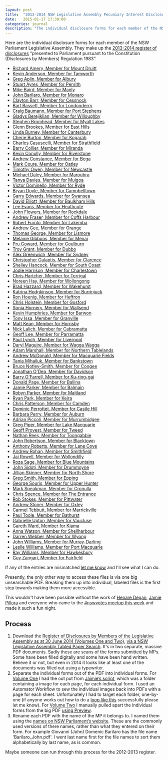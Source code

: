 ```yaml
---
layout: post
title:  "2013-2014 NSW Legislative Assembly Pecuniary Interest Disclosures"
date:   2015-01-17 17:30:00
categories: journal
description: "The individual disclosure forms for each member of the NSW Parliament Legislative Assembly, showing their pecuniary interest disclosures as of 30th June 2014."
---
```


Here are the individual disclosure forms for each member of the NSW Parliament Legislative Assembly. They make up the [2013-2014 register of disclosures](http://www.parliament.nsw.gov.au/prod/la/latabdoc.nsf/062281a7012b5820ca257020000a3058/d8ec3278d94e2783ca257d71001a8111?OpenDocument) “presented to Parliament pursuant to the Constitution (Disclosures by Members) Regulation 1983”.


<ul>
<li><a href="https://archive.org/download/NSW_Pecuniary_Interests_2013-2014/2014-06-30_Amery_Richard_pecuniary-interests.pdf">Richard Amery, Member for Mount Druitt</a></li>
<li><a href="https://archive.org/download/NSW_Pecuniary_Interests_2013-2014/2014-06-30_Anderson_Kevin_pecuniary-interests.pdf">Kevin Anderson, Member for Tamworth</a></li>
<li><a href="https://archive.org/download/NSW_Pecuniary_Interests_2013-2014/2014-06-30_Aplin_Greg_pecuniary-interests.pdf">Greg Aplin, Member for Albury</a></li>
<li><a href="https://archive.org/download/NSW_Pecuniary_Interests_2013-2014/2014-06-30_Ayres_Stuart_pecuniary-interests.pdf">Stuart Ayres, Member for Penrith</a></li>
<li><a href="https://archive.org/download/NSW_Pecuniary_Interests_2013-2014/2014-06-30_Baird_Mike_pecuniary-interests.pdf">Mike Baird, Member for Manly</a></li>
<li><a href="https://archive.org/download/NSW_Pecuniary_Interests_2013-2014/2014-06-30_Barilaro_John_pecuniary-interests.pdf">John Barilaro, Member for Monaro</a></li>
<li><a href="https://archive.org/download/NSW_Pecuniary_Interests_2013-2014/2014-06-30_Barr_Clayton_pecuniary-interests.pdf">Clayton Barr, Member for Cessnock</a></li>
<li><a href="https://archive.org/download/NSW_Pecuniary_Interests_2013-2014/2014-06-30_Bassett_Bart_pecuniary-interests.pdf">Bart Bassett, Member for Londonderry</a></li>
<li><a href="https://archive.org/download/NSW_Pecuniary_Interests_2013-2014/2014-06-30_Baumann_Craig_pecuniary-interests.pdf">Craig Baumann, Member for Port Stephens</a></li>
<li><a href="https://archive.org/download/NSW_Pecuniary_Interests_2013-2014/2014-06-30_Berejiklian_Gladys_pecuniary-interests.pdf">Gladys Berejiklian, Member for Willoughby</a></li>
<li><a href="https://archive.org/download/NSW_Pecuniary_Interests_2013-2014/2014-06-30_Bromhead_Stephen_pecuniary-interests.pdf">Stephen Bromhead, Member for Myall Lakes</a></li>
<li><a href="https://archive.org/download/NSW_Pecuniary_Interests_2013-2014/2014-06-30_Brookes_Glenn_pecuniary-interests.pdf">Glenn Brookes, Member for East Hills</a></li>
<li><a href="https://archive.org/download/NSW_Pecuniary_Interests_2013-2014/2014-06-30_Burney_Linda_pecuniary-interests.pdf">Linda Burney, Member for Canterbury</a></li>
<li><a href="https://archive.org/download/NSW_Pecuniary_Interests_2013-2014/2014-06-30_Burton_Cherie_pecuniary-interests.pdf">Cherie Burton, Member for Kogarah</a></li>
<li><a href="https://archive.org/download/NSW_Pecuniary_Interests_2013-2014/2014-06-30_Casuscelli_Charles_pecuniary-interests.pdf">Charles Casuscelli, Member for Strathfield</a></li>
<li><a href="https://archive.org/download/NSW_Pecuniary_Interests_2013-2014/2014-06-30_Collier_Barry_pecuniary-interests.pdf">Barry Collier, Member for Miranda</a></li>
<li><a href="https://archive.org/download/NSW_Pecuniary_Interests_2013-2014/2014-06-30_Conolly_Kevin_pecuniary-interests.pdf">Kevin Conolly, Member for Riverstone</a></li>
<li><a href="https://archive.org/download/NSW_Pecuniary_Interests_2013-2014/2014-06-30_Constance_Andrew_pecuniary-interests.pdf">Andrew Constance, Member for Bega</a></li>
<li><a href="https://archive.org/download/NSW_Pecuniary_Interests_2013-2014/2014-06-30_Coure_Mark_pecuniary-interests.pdf">Mark Coure, Member for Oatley</a></li>
<li><a href="https://archive.org/download/NSW_Pecuniary_Interests_2013-2014/2014-06-30_Owen_Timothy_pecuniary-interests.pdf">Timothy Owen, Member for Newcastle</a></li>
<li><a href="https://archive.org/download/NSW_Pecuniary_Interests_2013-2014/2014-06-30_Daley_Michael_pecuniary-interests.pdf">Michael Daley, Member for Maroubra</a></li>
<li><a href="https://archive.org/download/NSW_Pecuniary_Interests_2013-2014/2014-06-30_Davies_Tanya_pecuniary-interests.pdf">Tanya Davies, Member for Mulgoa</a></li>
<li><a href="https://archive.org/download/NSW_Pecuniary_Interests_2013-2014/2014-06-30_Dominello_Victor_pecuniary-interests.pdf">Victor Dominello, Member for Ryde</a></li>
<li><a href="https://archive.org/download/NSW_Pecuniary_Interests_2013-2014/2014-06-30_Doyle_Bryan_pecuniary-interests.pdf">Bryan Doyle, Member for Campbelltown</a></li>
<li><a href="https://archive.org/download/NSW_Pecuniary_Interests_2013-2014/2014-06-30_Edwards_Garry_pecuniary-interests.pdf">Garry Edwards, Member for Swansea</a></li>
<li><a href="https://archive.org/download/NSW_Pecuniary_Interests_2013-2014/2014-06-30_Elliott_David_pecuniary-interests.pdf">David Elliott, Member for Baulkham Hills</a></li>
<li><a href="https://archive.org/download/NSW_Pecuniary_Interests_2013-2014/2014-06-30_Evans_Lee_pecuniary-interests.pdf">Lee Evans, Member for Heathcote</a></li>
<li><a href="https://archive.org/download/NSW_Pecuniary_Interests_2013-2014/2014-06-30_Flowers_John_pecuniary-interests.pdf">John Flowers, Member for Rockdale</a></li>
<li><a href="https://archive.org/download/NSW_Pecuniary_Interests_2013-2014/2014-06-30_Fraser_Andrew_pecuniary-interests.pdf">Andrew Fraser, Member for Coffs Harbour</a></li>
<li><a href="https://archive.org/download/NSW_Pecuniary_Interests_2013-2014/2014-06-30_Furolo_Robert_pecuniary-interests.pdf">Robert Furolo, Member for Lakemba</a></li>
<li><a href="https://archive.org/download/NSW_Pecuniary_Interests_2013-2014/2014-06-30_Gee_Andrew_pecuniary-interests.pdf">Andrew Gee, Member for Orange</a></li>
<li><a href="https://archive.org/download/NSW_Pecuniary_Interests_2013-2014/2014-06-30_George_Thomas_pecuniary-interests.pdf">Thomas George, Member for Lismore</a></li>
<li><a href="https://archive.org/download/NSW_Pecuniary_Interests_2013-2014/2014-06-30_Gibbons_Melanie_pecuniary-interests.pdf">Melanie Gibbons, Member for Menai</a></li>
<li><a href="https://archive.org/download/NSW_Pecuniary_Interests_2013-2014/2014-06-30_Goward_Pru_pecuniary-interests.pdf">Pru Goward, Member for Goulburn</a></li>
<li><a href="https://archive.org/download/NSW_Pecuniary_Interests_2013-2014/2014-06-30_Grant_Troy_pecuniary-interests.pdf">Troy Grant, Member for Dubbo</a></li>
<li><a href="https://archive.org/download/NSW_Pecuniary_Interests_2013-2014/2014-06-30_Greenwich_Alex_pecuniary-interests.pdf">Alex Greenwich, Member for Sydney</a></li>
<li><a href="https://archive.org/download/NSW_Pecuniary_Interests_2013-2014/2014-06-30_*%20%20%20%5BGulaptis_Christopher_pecuniary-interests.pdf">Christopher Gulaptis, Member for Clarence    </a></li>
<li><a href="https://archive.org/download/NSW_Pecuniary_Interests_2013-2014/2014-06-30_Hancock_Shelley_pecuniary-interests.pdf">Shelley Hancock, Member for South Coast</a></li>
<li><a href="https://archive.org/download/NSW_Pecuniary_Interests_2013-2014/2014-06-30_Harrison_Jodie_pecuniary-interests.pdf">Jodie Harrison, Member for Charlestown</a></li>
<li><a href="https://archive.org/download/NSW_Pecuniary_Interests_2013-2014/2014-06-30_Hartcher_Chris_pecuniary-interests.pdf">Chris Hartcher, Member for Terrigal</a></li>
<li><a href="https://archive.org/download/NSW_Pecuniary_Interests_2013-2014/2014-06-30_Hay_Noreen_pecuniary-interests.pdf">Noreen Hay, Member for Wollongong</a></li>
<li><a href="https://archive.org/download/NSW_Pecuniary_Interests_2013-2014/2014-06-30_Hazzard_Brad_pecuniary-interests.pdf">Brad Hazzard, Member for Wakehurst</a></li>
<li><a href="https://archive.org/download/NSW_Pecuniary_Interests_2013-2014/2014-06-30_Hodgkinson_Katrina_pecuniary-interests.pdf">Katrina Hodgkinson, Member for Burrinjuck</a></li>
<li><a href="https://archive.org/download/NSW_Pecuniary_Interests_2013-2014/2014-06-30_Hoenig_Ron_pecuniary-interests.pdf">Ron Hoenig, Member for Heffron</a></li>
<li><a href="https://archive.org/download/NSW_Pecuniary_Interests_2013-2014/2014-06-30_Holstein_Chris_pecuniary-interests.pdf">Chris Holstein, Member for Gosford</a></li>
<li><a href="https://archive.org/download/NSW_Pecuniary_Interests_2013-2014/2014-06-30_Hornery_Sonia_pecuniary-interests.pdf">Sonia Hornery, Member for Wallsend</a></li>
<li><a href="https://archive.org/download/NSW_Pecuniary_Interests_2013-2014/2014-06-30_Humphries_Kevin_pecuniary-interests.pdf">Kevin Humphries, Member for Barwon</a></li>
<li><a href="https://archive.org/download/NSW_Pecuniary_Interests_2013-2014/2014-06-30_Issa_Tony_pecuniary-interests.pdf">Tony Issa, Member for Granville</a></li>
<li><a href="https://archive.org/download/NSW_Pecuniary_Interests_2013-2014/2014-06-30_Kean_Matt_pecuniary-interests.pdf">Matt Kean, Member for Hornsby</a></li>
<li><a href="https://archive.org/download/NSW_Pecuniary_Interests_2013-2014/2014-06-30_Lalich_Nick_pecuniary-interests.pdf">Nick Lalich, Member for Cabramatta</a></li>
<li><a href="https://archive.org/download/NSW_Pecuniary_Interests_2013-2014/2014-06-30_Lee_Geoff_pecuniary-interests.pdf">Geoff Lee, Member for Parramatta</a></li>
<li><a href="https://archive.org/download/NSW_Pecuniary_Interests_2013-2014/2014-06-30_Lynch_Paul_pecuniary-interests.pdf">Paul Lynch, Member for Liverpool</a></li>
<li><a href="https://archive.org/download/NSW_Pecuniary_Interests_2013-2014/2014-06-30_Maguire_Daryl_pecuniary-interests.pdf">Daryl Maguire, Member for Wagga Wagga</a></li>
<li><a href="https://archive.org/download/NSW_Pecuniary_Interests_2013-2014/2014-06-30_Marshall_Adam_pecuniary-interests.pdf">Adam Marshall, Member for Northern Tablelands</a></li>
<li><a href="https://archive.org/download/NSW_Pecuniary_Interests_2013-2014/2014-06-30_McDonald_Andrew_pecuniary-interests.pdf">Andrew McDonald, Member for Macquarie Fields</a></li>
<li><a href="https://archive.org/download/NSW_Pecuniary_Interests_2013-2014/2014-06-30_Mihailuk_Tania_pecuniary-interests.pdf">Tania Mihailuk, Member for Bankstown</a></li>
<li><a href="https://archive.org/download/NSW_Pecuniary_Interests_2013-2014/2014-06-30_Notley-Smith_Bruce_pecuniary-interests.pdf">Bruce Notley-Smith, Member for Coogee</a></li>
<li><a href="https://archive.org/download/NSW_Pecuniary_Interests_2013-2014/2014-06-30_O%27Dea_Jonathan_pecuniary-interests.pdf">Jonathan O&#39;Dea, Member for Davidson</a></li>
<li><a href="https://archive.org/download/NSW_Pecuniary_Interests_2013-2014/2014-06-30_O%27Farrell_Barry_pecuniary-interests.pdf">Barry O&#39;Farrell, Member for Ku-ring-gai</a></li>
<li><a href="https://archive.org/download/NSW_Pecuniary_Interests_2013-2014/2014-06-30_Page_Donald_pecuniary-interests.pdf">Donald Page, Member for Ballina</a></li>
<li><a href="https://archive.org/download/NSW_Pecuniary_Interests_2013-2014/2014-06-30_Parker_Jamie_pecuniary-interests.pdf">Jamie Parker, Member for Balmain</a></li>
<li><a href="https://archive.org/download/NSW_Pecuniary_Interests_2013-2014/2014-06-30_Parker_Robyn_pecuniary-interests.pdf">Robyn Parker, Member for Maitland</a></li>
<li><a href="https://archive.org/download/NSW_Pecuniary_Interests_2013-2014/2014-06-30_Park_Ryan_pecuniary-interests.pdf">Ryan Park, Member for Keira</a></li>
<li><a href="https://archive.org/download/NSW_Pecuniary_Interests_2013-2014/2014-06-30_Patterson_Chris_pecuniary-interests.pdf">Chris Patterson, Member for Camden</a></li>
<li><a href="https://archive.org/download/NSW_Pecuniary_Interests_2013-2014/2014-06-30_Perrottet_Dominic_pecuniary-interests.pdf">Dominic Perrottet, Member for Castle Hill</a></li>
<li><a href="https://archive.org/download/NSW_Pecuniary_Interests_2013-2014/2014-06-30_Perry_Barbara_pecuniary-interests.pdf">Barbara Perry, Member for Auburn</a></li>
<li><a href="https://archive.org/download/NSW_Pecuniary_Interests_2013-2014/2014-06-30_Piccoli_Adrian_pecuniary-interests.pdf">Adrian Piccoli, Member for Murrumbidgee</a></li>
<li><a href="https://archive.org/download/NSW_Pecuniary_Interests_2013-2014/2014-06-30_Piper_Greg_pecuniary-interests.pdf">Greg Piper, Member for Lake Macquarie</a></li>
<li><a href="https://archive.org/download/NSW_Pecuniary_Interests_2013-2014/2014-06-30_Provest_Geoff_pecuniary-interests.pdf">Geoff Provest, Member for Tweed</a></li>
<li><a href="https://archive.org/download/NSW_Pecuniary_Interests_2013-2014/2014-06-30_Rees_Nathan_pecuniary-interests.pdf">Nathan Rees, Member for Toongabbie</a></li>
<li><a href="https://archive.org/download/NSW_Pecuniary_Interests_2013-2014/2014-06-30_Roberts_Anthony_pecuniary-interests.pdf">John Robertson, Member for Blacktown</a></li>
<li><a href="https://archive.org/download/NSW_Pecuniary_Interests_2013-2014/2014-06-30_Robertson_John_pecuniary-interests.pdf">Anthony Roberts, Member for Lane Cove</a></li>
<li><a href="https://archive.org/download/NSW_Pecuniary_Interests_2013-2014/2014-06-30_Rohan_Andrew_pecuniary-interests.pdf">Andrew Rohan, Member for Smithfield</a></li>
<li><a href="https://archive.org/download/NSW_Pecuniary_Interests_2013-2014/2014-06-30_Rowell_Jai_pecuniary-interests.pdf">Jai Rowell, Member for Wollondilly</a></li>
<li><a href="https://archive.org/download/NSW_Pecuniary_Interests_2013-2014/2014-06-30_Sage_Roza_pecuniary-interests.pdf">Roza Sage, Member for Blue Mountains</a></li>
<li><a href="https://archive.org/download/NSW_Pecuniary_Interests_2013-2014/2014-06-30_Sidoti_John_pecuniary-interests.pdf">John Sidoti, Member for Drummoyne</a></li>
<li><a href="https://archive.org/download/NSW_Pecuniary_Interests_2013-2014/2014-06-30_Skinner%2C%20Jillian_pecuniary-interests.pdf">Jillian Skinner, Member for North Shore</a></li>
<li><a href="https://archive.org/download/NSW_Pecuniary_Interests_2013-2014/2014-06-30_Smith_Greg_pecuniary-interests.pdf">Greg Smith, Member for Epping</a></li>
<li><a href="https://archive.org/download/NSW_Pecuniary_Interests_2013-2014/2014-06-30_Souris_George_pecuniary-interests.pdf">George Souris, Member for Upper Hunter</a></li>
<li><a href="https://archive.org/download/NSW_Pecuniary_Interests_2013-2014/2014-06-30_Speakman_Mark_pecuniary-interests.pdf">Mark Speakman, Member for Cronulla</a></li>
<li><a href="https://archive.org/download/NSW_Pecuniary_Interests_2013-2014/2014-06-30_Spence_Chris_pecuniary-interests.pdf">Chris Spence, Member for The Entrance</a></li>
<li><a href="https://archive.org/download/NSW_Pecuniary_Interests_2013-2014/2014-06-30_Stokes_Rob_pecuniary-interests.pdf">Rob Stokes, Member for Pittwater</a></li>
<li><a href="https://archive.org/download/NSW_Pecuniary_Interests_2013-2014/2014-06-30_Stoner_Andrew_pecuniary-interests.pdf">Andrew Stoner, Member for Oxley</a></li>
<li><a href="https://archive.org/download/NSW_Pecuniary_Interests_2013-2014/2014-06-30_Tebbutt_Carmel_pecuniary-interests.pdf">Carmel Tebbutt, Member for Marrickville</a></li>
<li><a href="https://archive.org/download/NSW_Pecuniary_Interests_2013-2014/2014-06-30_Toole_Paul_pecuniary-interests.pdf">Paul Toole, Member for Bathurst</a></li>
<li><a href="https://archive.org/download/NSW_Pecuniary_Interests_2013-2014/2014-06-30_Upton_Gabrielle_pecuniary-interests.pdf">Gabrielle Upton, Member for Vaucluse</a></li>
<li><a href="https://archive.org/download/NSW_Pecuniary_Interests_2013-2014/2014-06-30_Ward_Gareth_pecuniary-interests.pdf">Gareth Ward, Member for Kiama</a></li>
<li><a href="https://archive.org/download/NSW_Pecuniary_Interests_2013-2014/2014-06-30_Watson_Anna_pecuniary-interests.pdf">Anna Watson, Member for Shellharbour</a></li>
<li><a href="https://archive.org/download/NSW_Pecuniary_Interests_2013-2014/2014-06-30_Webber_Darren_pecuniary-interests.pdf">Darren Webber, Member for Wyong</a></li>
<li><a href="https://archive.org/download/NSW_Pecuniary_Interests_2013-2014/2014-06-30_Williams_John_pecuniary-interests.pdf">John Williams, Member for Murray-Darling</a></li>
<li><a href="https://archive.org/download/NSW_Pecuniary_Interests_2013-2014/2014-06-30_Williams_Leslie_pecuniary-interests.pdf">Leslie Williams, Member for Port Macquarie</a></li>
<li><a href="https://archive.org/download/NSW_Pecuniary_Interests_2013-2014/2014-06-30_Williams_Ray_pecuniary-interests.pdf">Ray Williams, Member for Hawkesbury</a></li>
<li><a href="https://archive.org/download/NSW_Pecuniary_Interests_2013-2014/2014-06-30_Zangari_Guy_pecuniary-interests.pdf">Guy Zangari, Member for Fairfield</a></li>
</ul>

If any of the entries are mismatched [let me know](/contact) and I'll see what I can do.

Presently, the only other way to access these files is via one big unsearchable PDF. Breaking them up into individual, labeled files is the first step towards making them more accessible.

This wouldn't have been possible without the work of [Henare Degan](https://twitter.com/henaredegan), [Jamie Pillora](https://github.com/jpillora) and everyone who came to the [#nswvotes meetup this week](http://www.meetup.com/OpenAustralia-Foundation/events/219652731/) and made it such a fun night.

## Process

1. Download the [Register of Disclosures by Members of the Legislative Assembly as at 30 June 2014 (Volumes One and Two)](http://www.parliament.nsw.gov.au/prod/la/latabdoc.nsf/062281a7012b5820ca257020000a3058/d8ec3278d94e2783ca257d71001a8111?OpenDocument), [via a NSW Legislative Assembly Tabled Paper Search](http://www.parliament.nsw.gov.au/prod/la/latabdoc.nsf/TabledDocumentsAll?SearchView&query=([REPORTTITLE]=(register*+of*+disclosures*))&searchorder=4). It's in two separate, massive PDF documents. Sadly these are scans of the forms submitted by MPs. Some have been filled digitally and some have been hand written. Believe it or not, but even in 2014 it looks like at least one of the documents was filled out using a typewriter.
2. Separate the individual forms out of the PDF into individual forms. For [Volume One](http://www.parliament.nsw.gov.au/prod/la/latabdoc.nsf/062281a7012b5820ca257020000a3058/d8ec3278d94e2783ca257d71001a8111/$FILE/Volume%201%20-%20Ordinary%20Returns%20-%20October%202014.pdf) I had the out put from [Jaimie’s script](https://github.com/jpillora/disclosure-parser), which was a folder containing a image for each page, for each individual form. I used an Automator Workflow to sew the individual images back into PDFs with a page for each sheet. Unfortunately I had to target each folder, one-by-one (if anyone works out how to do a [loop like this](https://discussions.apple.com/message/21053313#24471966) successfully please let me know). For [Volume Two](http://www.parliament.nsw.gov.au/prod/la/latabdoc.nsf/062281a7012b5820ca257020000a3058/d8ec3278d94e2783ca257d71001a8111/$FILE/Volume%202%20-%20Ordinary%20Returns%20-%20October%202014.pdf) I manually pulled apart the individual forms from the big PDF [using Preview](http://www.howtogeek.com/201519/use-your-mac%E2%80%99s-preview-app-to-merge-split-mark-up-and-sign-pdfs/).
3. Rename each PDF with the name of the MP it belongs to. I named them using the [names on NSW Parliament’s website](http://www.parliament.nsw.gov.au/prod/parlment/members.nsf/V3ListCurrentLAMembers). These are the commonly used versions of there names, rather than what they entered on their form. For example Giovanni (John) Domenic Barilaro has the file name 'Barilaro_John.pdf'. I went last name first for the file names to sort them alphabetically by last name, as is common.

Maybe someone can run through this process for the 2012-2013 register.
